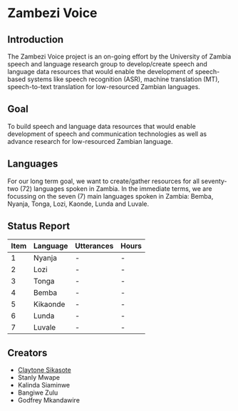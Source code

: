 # Zambezi Voice

## Introduction

The Zambezi Voice project is an on-going effort by the University of Zambia speech and language research group  to develop/create speech and language data resources that would enable the development of speech-based systems like speech recognition (ASR), machine translation (MT), speech-to-text translation for low-resourced Zambian languages.

## Goal

To build speech and language data resources that would enable development of speech and communication technologies as well as advance research for low-resourced Zambian language.

## Languages
For our long term goal, we want to create/gather resources for all seventy-two (72) languages spoken in Zambia. 
In the immediate terms, we are focussing on the seven (7) main languages spoken in Zambia: Bemba, Nyanja, Tonga, Lozi, Kaonde, Lunda and Luvale.

## Status Report

<div class="tg-wrap" align="left">
  <table>
    <thead>
      <tr>
        <th>Item</th>
        <th>Language</th>
        <th>Utterances</th>
        <th>Hours</th>
      </tr>
    </thead>
    <tbody>
      <tr>
        <td>1</td>
        <td>Nyanja</td>
        <td>-</td>
        <td>-</td>
      </tr>
      <tr>
        <td>2</td>
        <td>Lozi</td>
        <td>-</td>
        <td>-</td>
      </tr>
      <tr>
        <td>3</td>
        <td>Tonga</td>
        <td>-</td>
        <td>-</td>
      </tr>
      <tr>
        <td>4</td>
        <td>Bemba</td>
        <td>-</td>
        <td>-</td>
      </tr>
      <tr>
        <td>5</td>
        <td>Kikaonde</td>
        <td>-</td>
        <td>-</td>
      </tr>
      <tr>
        <td>6</td>
        <td>Lunda</td>
        <td>-</td>
        <td>-</td>
      </tr>
      <tr>
        <td>7</td>
        <td>Luvale</td>
        <td>-</td>
        <td>-</td>
      </tr>
    </tbody>
  </table>
</div>

## Creators

  - [Claytone Sikasote](https://csikasote.github.io)
  - Stanly Mwape
  - Kalinda Siaminwe
  - Bangiwe Zulu
  - Godfrey Mkandawire



